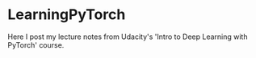 # LearningPyTorch

Here I post my lecture notes from Udacity's 'Intro to Deep Learning with PyTorch' course. 
